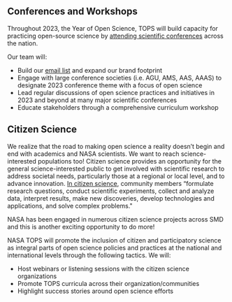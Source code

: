 
## Conferences and Workshops

Throughout 2023, the Year of Open Science, TOPS will build capacity for practicing open-source science by [attending scientific conferences](/docs/Area1_Engagement/Outreach/tops_conferences.md) across the nation. 

Our team will: 

 - Build our [email list](https://nasa.github.io/Transform-to-Open-Science/signup/) and expand our brand footprint 
 - Engage with large conference societies (i.e. AGU, AMS, AAS, AAAS) to designate 2023 conference theme with a focus of open science
 - Lead regular discussions of open science practices and initiatives in 2023 and beyond at many major scientific conferences
 - Educate stakeholders through a comprehensive curriculum workshop

## Citizen Science
We realize that the road to making open science a reality doesn’t begin and end with academics and NASA scientists. We want to reach science-interested populations too! Citizen science provides an opportunity for the general science-interested public to get involved with scientific research to address societal needs, particularly those at a regional or local level, and to advance innovation. [In citizen science](https://www.citizenscience.gov), community members “formulate research questions, conduct scientific experiments, collect and analyze data, interpret results, make new discoveries, develop technologies and applications, and solve complex problems."

NASA has been engaged in numerous citizen science projects across SMD and this is another exciting opportunity to do more! 

NASA TOPS will promote the inclusion of citizen and participatory science as integral parts of open science policies and practices at the national and international levels through the following tactics. We will: 
 - Host webinars or listening sessions with the citizen science organizations
 - Promote TOPS curricula across their organization/communities
 - Highlight success stories around open science efforts


